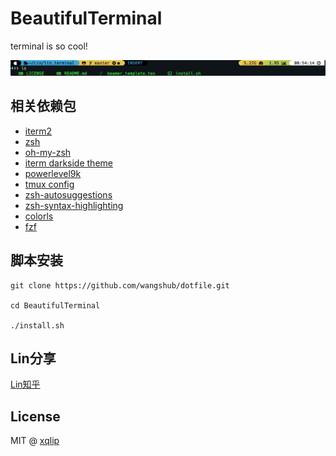# BeautifulTerminal 

terminal is so cool!

![image-20190503005709954](image-20190503005709954.png)

## 相关依赖包

- [iterm2](https://www.iterm2.com/)
- [zsh](https://github.com/robbyrussell/oh-my-zsh/wiki/Installing-ZSH)
- [oh-my-zsh](https://ohmyz.sh/)
- [iterm darkside theme](https://github.com/mbadolato/iTerm2-Color-Schemes/tree/master/schemes)
- [powerlevel9k](https://github.com/bhilburn/powerlevel9k)
- [tmux config](https://github.com/samoshkin/tmux-config)
- [zsh-autosuggestions](https://github.com/zsh-users/zsh-autosuggestions)
- [zsh-syntax-highlighting](https://github.com/zsh-users/zsh-syntax-highlighting)
- [colorls](https://github.com/athityakumar/colorls)
- [fzf](https://github.com/junegunn/fzf)

## 脚本安装

```shell
git clone https://github.com/wangshub/dotfile.git

cd BeautifulTerminal

./install.sh
```

## Lin分享
[Lin知乎](https://zhuanlan.zhihu.com/everyday-lin)

## License

MIT @ [xqlip](https://github.com/xqlip)
